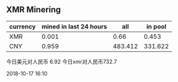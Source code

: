 ## XMR Minering

|currency|mined in last 24 hours|all|in pool|
|---|---|---|---|
|XMR|0.001|0.66|0.453|
|CNY|0.959|483.412|331.622|

今日美元对人民币 6.92	今日xmr对人民币732.7


2018-10-17 16:10
